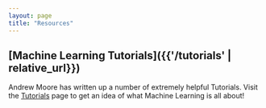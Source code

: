 ```yaml
---
layout: page
title: "Resources"
---
```


## [Machine Learning Tutorials]({{'/tutorials' | relative_url}})

Andrew Moore has written up a number of extremely helpful Tutorials. Visit the <a href="{{ '/tutorials' | relative_url}} ">Tutorials</a> page to get an idea of what Machine Learning is all about!


